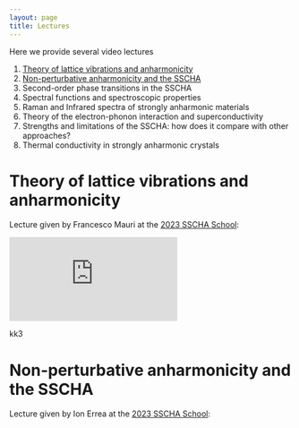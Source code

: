 ```yaml
---
layout: page
title: Lectures
---
```


Here we provide several video lectures 

1. [Theory of lattice vibrations and anharmonicity](Theory-of-lattice-vibrations-and-anharmonicity)
2. [Non-perturbative anharmonicity and the SSCHA](Non-perturbative-anharmonicity-and-the-SSCHA)
3. Second-order phase transitions in the SSCHA
4. Spectral functions and spectroscopic properties
5. Raman and Infrared spectra of strongly anharmonic materials
6. Theory of the electron-phonon interaction and superconductivity
7. Strengths and limitations of the SSCHA: how does it compare with other approaches?
8. Thermal conductivity in strongly anharmonic crystals

<a name="Theory-of-lattice-vibrations-and-anharmonicity"></a>
# Theory of lattice vibrations and anharmonicity

Lecture given by Francesco Mauri at the [2023 SSCHA School](http://sscha.eu/Schools/2023/home/):

<iframe src="https://www.youtube.com/watch?v=Ja1KG6FBPNA" frameborder="0">        </iframe>

kk3

<a name="Non-perturbative-anharmonicity-and-the-SSCHA"></a>
# Non-perturbative anharmonicity and the SSCHA

Lecture given by Ion Errea at the [2023 SSCHA School](http://sscha.eu/Schools/2023/home/):
